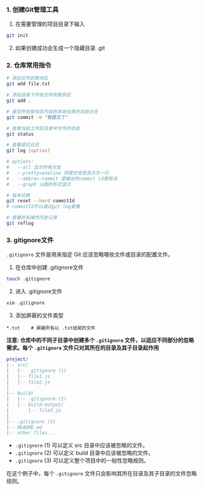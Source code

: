 ### 1. 创建Git管理工具

1. 在需要管理的项目目录下输入

```bash
git init
```

2. 如果创建成功会生成一个隐藏目录 .git





### 2. 仓库常用指令

```bash
# 添加文件到暂存区
git add file.txt

# 添加目录下所有文件到暂存区
git add .
```



```bash
# 提交所有暂存区内容到本地仓库的当前分支
git commit -m "我提交了"
```



```bash
# 查看当前工作区目录中文件的状态
git status
```



```bash
# 查看提交日志
git log [option]

# options:
#	--all 显示所有分支
#	--pretty=oneline 将提交信息显示为一行
#	--abbrev-commit 是输出的commit id更简洁
#	--graph 以图的形式显示
```



```bash
# 版本切换
git reset --hard commitId
# commitId可以通过git log查看
```



```bash	
# 查看所有操作历史记录
git reflog
```





### 3. gitignore文件

`.gitignore` 文件是用来指定 Git 应该忽略哪些文件或目录的配置文件。

1. 在仓库中创建 .gitignore文件

```bash
touch .gitignore
```

2. 进入 .gitignore文件

```bash
vim .gitignore
```

3. 添加屏蔽的文件类型

```.gitignore
*.txt    # 屏蔽所有以 .txt结尾的文件
```



**注意: 仓库中的不同子目录中创建多个 `.gitignore` 文件，以适应不同部分的忽略需求。每个 `.gitignore` 文件只对其所在的目录及其子目录起作用**

```lua
project/
|-- src/
|   |-- .gitignore (1)
|   |-- file1.js
|   |-- file2.js
|
|-- build/
|   |-- .gitignore (2)
|   |-- build-output/
|       |-- file3.js
|
|-- .gitignore (3)
|-- README.md
|-- other files...
```

- `.gitignore` (1) 可以定义 src 目录中应该被忽略的文件。
- `.gitignore` (2) 可以定义 build 目录中应该被忽略的文件。
- `.gitignore` (3) 可以定义整个项目中的一般性忽略规则。

在这个例子中，每个 `.gitignore` 文件只会影响其所在目录及其子目录的文件忽略规则。